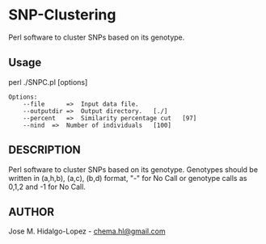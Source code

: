 # SNP-Clustering
Perl software to cluster SNPs based on its genotype.

## Usage
perl ./SNPC.pl [options]

	Options:
		--file		=>	Input data file.
		--outputdir	=>	Output directory.	[./]
		--percent	=> 	Similarity percentage cut	[97]
		--nind	=>	Number of individuals	[100]

## DESCRIPTION

Perl software to cluster SNPs based on its genotype. 
Genotypes should be written in (a,h,b), (a,c), (b,d) format, "-" for No Call or genotype calls as 0,1,2 and -1 for No Call.

## AUTHOR

Jose M. Hidalgo-Lopez - chema.hl@gmail.com
